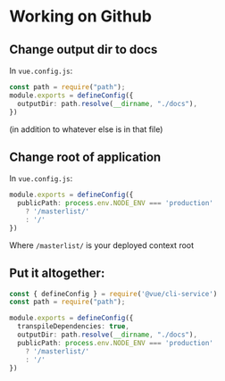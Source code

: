 # Working on Github
## Change output dir to docs
In `vue.config.js`:
```ts
const path = require("path");
module.exports = defineConfig({
  outputDir: path.resolve(__dirname, "./docs"),
})
```
(in addition to whatever else is in that file)

## Change root of application
In `vue.config.js`:
```ts
module.exports = defineConfig({
  publicPath: process.env.NODE_ENV === 'production'
    ? '/masterlist/'
    : '/'
})
```
Where `/masterlist/` is your deployed context root

## Put it altogether:
```ts
const { defineConfig } = require('@vue/cli-service')
const path = require("path");

module.exports = defineConfig({
  transpileDependencies: true,
  outputDir: path.resolve(__dirname, "./docs"),
  publicPath: process.env.NODE_ENV === 'production'
    ? '/masterlist/'
    : '/'
})
```
